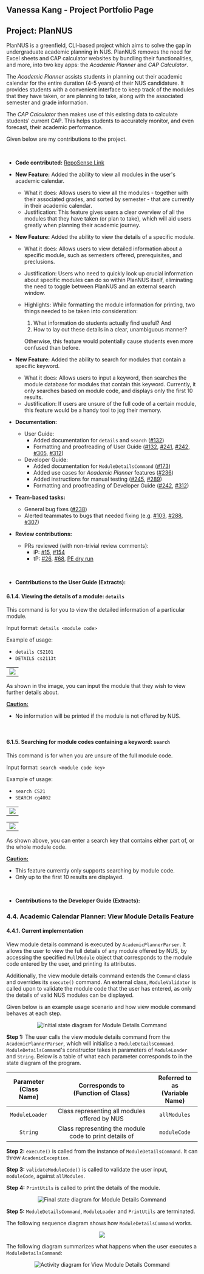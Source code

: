 ## Vanessa Kang - Project Portfolio Page

## Project: PlanNUS

PlanNUS is a greenfield, CLI-based project which aims to solve the gap in undergraduate academic planning in NUS. PlanNUS removes the need for Excel sheets and CAP calculator websites by bundling their functionalities, and more, into two key apps: the _Academic Planner_ and _CAP Calculator_.

The _Academic Planner_ assists students in planning out their academic calendar for the entire duration (4-5 years) of their NUS candidature. It provides students with a convenient interface to keep track of the modules that they have taken, or are planning to take, along with the associated semester and grade information. 

The _CAP Calculator_ then makes use of this existing data to calculate students' current CAP. This helps students to accurately monitor, and even forecast, their academic performance.

Given below are my contributions to the project.

<br>

- **Code contributed:** [RepoSense Link](https://nus-cs2113-ay2021s1.github.io/tp-dashboard/#breakdown=true&search=vanessa&sort=groupTitle&sortWithin=title&since=2020-09-27&timeframe=commit&mergegroup=&groupSelect=groupByRepos&checkedFileTypes=docs~functional-code~test-code~other&tabOpen=true&tabType=authorship&zFR=false&tabAuthor=vanessa-kang&tabRepo=AY2021S1-CS2113T-F12-1%2Ftp%5Bmaster%5D&authorshipIsMergeGroup=false&authorshipFileTypes=docs~functional-code~test-code~other)
- **New Feature:** Added the ability to view all modules in the user's academic calendar.
  - What it does: Allows users to view all the modules - together with their associated grades, and sorted by semester - that are currently in their academic calendar.
  - Justification: This feature gives users a clear overview of all the modules that they have taken (or plan to take), which will aid users greatly when planning their academic journey.
- **New Feature:** Added the ability to view the details of a specific module.
  
  - What it does: Allows users to view detailed information about a specific module, such as semesters offered, prerequisites, and preclusions.
  
  - Justification: Users who need to quickly look up crucial information about specific modules can do so within PlanNUS itself, eliminating the need to toggle between PlanNUS and an external search window.
  
  - Highlights: While formatting the module information for printing, two things needed to be taken into consideration: 
  
    1. What information do students actually find useful? And
    2. How to lay out these details in a clear, unambiguous manner?
  
    Otherwise, this feature would potentially cause students even more confused than before.
- **New Feature:** Added the ability to search for modules that contain a specific keyword.
  - What it does: Allows users to input a keyword, then searches the module database for modules that contain this keyword. Currently, it only searches based on module code, and displays only the first 10 results.
  - Justification: If users are unsure of the full code of a certain module, this feature would be a handy tool to jog their memory.
  
- **Documentation:**
  - User Guide:
    - Added documentation for `details` and `search` ([#132](https://github.com/AY2021S1-CS2113T-F12-1/tp/pull/132))
    - Formatting and proofreading of User Guide ([#132](https://github.com/AY2021S1-CS2113T-F12-1/tp/pull/132), [#241](https://github.com/AY2021S1-CS2113T-F12-1/tp/pull/241), [#242](https://github.com/AY2021S1-CS2113T-F12-1/tp/pull/242), [#305](https://github.com/AY2021S1-CS2113T-F12-1/tp/pull/305), [#312](https://github.com/AY2021S1-CS2113T-F12-1/tp/pull/312))
  - Developer Guide:
    - Added documentation for `ModuleDetailsCommand` ([#173](https://github.com/AY2021S1-CS2113T-F12-1/tp/pull/173))
    - Added use cases for _Academic Planner_ features ([#236](https://github.com/AY2021S1-CS2113T-F12-1/tp/pull/236))
    - Added instructions for manual testing ([#245](https://github.com/AY2021S1-CS2113T-F12-1/tp/pull/245), [#289](https://github.com/AY2021S1-CS2113T-F12-1/tp/pull/289))
    - Formatting and proofreading of Developer Guide ([#242](https://github.com/AY2021S1-CS2113T-F12-1/tp/pull/242), [#312](https://github.com/AY2021S1-CS2113T-F12-1/tp/pull/312))
- **Team-based tasks:**
  
  - General bug fixes ([#238](https://github.com/AY2021S1-CS2113T-F12-1/tp/pull/238))
  - Alerted teammates to bugs that needed fixing (e.g. [#103](https://github.com/AY2021S1-CS2113T-F12-1/tp/pull/103), [#288](https://github.com/AY2021S1-CS2113T-F12-1/tp/pull/288), [#307](https://github.com/AY2021S1-CS2113T-F12-1/tp/issues/307))
- **Review contributions:**
  - PRs reviewed (with non-trivial review comments): 
    - iP: [#15](https://github.com/nus-cs2113-AY2021S1/ip/pull/15), [#154](https://github.com/nus-cs2113-AY2021S1/ip/pull/154)
    - tP: [#26](https://github.com/nus-cs2113-AY2021S1/tp/pull/26), [#68](https://github.com/nus-cs2113-AY2021S1/tp/pull/68), [PE dry run](https://github.com/vanessa-kang/ped/issues)

<br>

- **Contributions to the User Guide (Extracts):**

#### 6.1.4. Viewing the details of a module: `details`

<!-- @@author vanessa-kang -->

This command is for you to view the detailed information of a particular module.

Input format: `details <module code>`

Example of usage:

* `details CS2101`
* `DETAILS cs2113t`

<table><tr><td><div style="text-align:center">
    <img src="../images/UserGuide/acadplan_details.png" />
</div></td></tr></table>

As shown in the image, you can input the module that they wish to view further details about.

__<ins>Caution:</ins>__ 

* No information will be printed if the module is not offered by NUS.

<br>

#### 6.1.5. Searching for module codes containing a keyword: `search`

This command is for when you are unsure of the full module code.

Input format: `search <module code key>`

Example of usage:

* `search CS21`
* `SEARCH cg4002`

<table><tr><td><div style="text-align:center">
    <img src="../images/UserGuide/acadplan_search_part.png" />
</div></td></tr></table>

<table><tr><td><div style="text-align:center">
    <img src="../images/UserGuide/acadplan_search_full.png"/>
</div></td></tr></table>

As shown above, you can enter a search key that contains either part of, or the whole module code.

__<ins>Caution:</ins>__ 

* This feature currently only supports searching by module code.
* Only up to the first 10 results are displayed.  

<br>

- **Contributions to the Developer Guide (Extracts):**

### 4.4. Academic Calendar Planner: View Module Details Feature

<!-- @@author vanessa-kang -->

#### 4.4.1. Current implementation

View module details command is executed by `AcademicPlannerParser`. It allows the user to view the full details of any module offered by NUS, by accessing the specified `FullModule` object that corresponds to the module code entered by the user, and printing its attributes.

Additionally, the view module details command extends the `Command` class and overrides its `execute()` command. An external class, `ModuleValidator` is called upon to validate the module code that the user has entered, as only the details of valid NUS modules can be displayed.

Given below is an example usage scenario and how view module command behaves at each step.

<div style="text-align:center">
    <img src="../images/DeveloperGuide/moduleDetailsCommand_initialState.png" alt="Initial state diagram for Module Details Command"/>
</div>


__Step 1:__ The user calls the view module details command from the `AcademicPlannerParser`, which will initialise a `ModuleDetailsCommand`. `ModuleDetailsCommand`'s constructor takes in parameters of  `ModuleLoader` and `String`. Below is a table of what each parameter corresponds to in the state diagram of the program.

| Parameter<br />(Class Name) |        Corresponds to<br />(Function of Class)         | Referred to as<br />(Variable Name) |
| :-------------------------: | :----------------------------------------------------: | :---------------------------------: |
|       `ModuleLoader`        |     Class representing all modules offered by NUS      |            `allModules`             |
|          `String`           | Class representing the module code to print details of |            `moduleCode`             |

__Step 2:__ `execute()` is called from the instance of `ModuleDetailsCommand`. It can throw `AcademicException`.

__Step 3:__ `validateModuleCode()` is called to validate the user input, `moduleCode`, against `allModules`.

__Step 4:__ `PrintUtils` is called to print the details of the module.

<div style="text-align:center">
    <img src="../images/DeveloperGuide/moduleDetailsCommand_finalState.png" alt="Final state diagram for Module Details Command"/>
</div>




__Step 5:__ `ModuleDetailsCommand`, `ModuleLoader` and `PrintUtils` are terminated.



The following sequence diagram shows how `ModuleDetailsCommand` works.

<div style="text-align:center">
    <img src="../images/DeveloperGuide/moduleDetailsCommand_sequence.png"/>
</div>



The following diagram summarizes what happens when the user executes a `ModuleDetailsCommand`: 

<div style="text-align:center">
    <img src="../images/DeveloperGuide/moduleDetailsCommand_activity.png" alt="Activity diagram for View Module Details Command"/>
</div>







